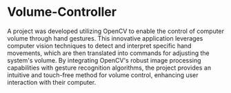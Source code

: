 # Volume-Controller
A project was developed utilizing OpenCV to enable the control of computer volume through hand gestures. This innovative application leverages computer vision techniques to detect and interpret specific hand movements, which are then translated into commands for adjusting the system's volume. By integrating OpenCV's robust image processing capabilities with gesture recognition algorithms, the project provides an intuitive and touch-free method for volume control, enhancing user interaction with their computer.
